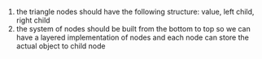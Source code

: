 1. the triangle nodes should have the following structure: value, left child, right child
2. the system of nodes should be built from the bottom to top so we can have a layered implementation of nodes and each node can store the actual object to child node